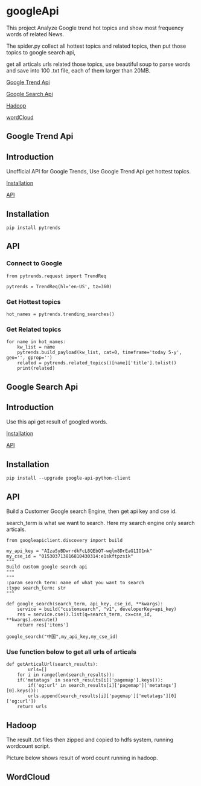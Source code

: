 # googleApi

This project Analyze Google trend hot topics and show most frequency words of related News.

The spider.py collect all hottest topics and related topics, then put those topics to google search api,

get all articals urls related those topics, use beautiful soup to parse words and save into 100 .txt file, each of them larger than 20MB.

  [Google Trend Api](#google-trend-api)
  
  [Google Search Api](#google-search-api)
  
  [Hadoop](#hadoop)
  
  [wordCloud](#WordCloud)
  

## Google Trend Api

## Introduction

Unofficial API for Google Trends, Use Google Trend Api get hottest topics.

[Installation](#installation)

[API](#api)


## Installation

    pip install pytrends


## API

### Connect to Google

    from pytrends.request import TrendReq

    pytrends = TrendReq(hl='en-US', tz=360)


### Get Hottest topics

	hot_names = pytrends.trending_searches()

### Get Related topics
	
	for name in hot_names:
		kw_list = name
		pytrends.build_payload(kw_list, cat=0, timeframe='today 5-y', geo='', gprop='')
		related = pytrends.related_topics()[name]['title'].tolist()
		print(related)


## Google Search Api

## Introduction

Use this api get result of googled words.

[Installation](#installation)

[API](#api)

## Installation

	pip install --upgrade google-api-python-client

## API

Build a Customer Google search Engine, then get api key and cse id.

search_term is what we want to search. Here my search engine only search articals.

	from googleapiclient.discovery import build
	
	my_api_key = "AIzaSyBDwrrdkFcL8QEbQT-wqlm8DrEaG1IO1nk"
	my_cse_id = "015303713816810430314:e1skftpzsik"
	"""
	Build custom google search api
	"""
	"""
	:param search_term: name of what you want to search 
	:type search_term: str
	"""

	def google_search(search_term, api_key, cse_id, **kwargs):
	    service = build("customsearch", "v1", developerKey=api_key)
	    res = service.cse().list(q=search_term, cx=cse_id, **kwargs).execute()
	    return res['items']
	    
	google_search("中国",my_api_key,my_cse_id)
	
	
### Use function below to get all urls of articals
	
	def getArticalUrl(search_results):
    	    urls=[]
	    for i in range(len(search_results)):
		if('metatags' in search_results[i]['pagemap'].keys()):
		    if('og:url' in search_results[i]['pagemap']['metatags'][0].keys()):
			urls.append(search_results[i]['pagemap']['metatags'][0]['og:url'])
	    return urls

## Hadoop
The result .txt files then zipped and copied to hdfs system, running wordcount script.

Picture below shows result of word count running in hadoop.

## WordCloud


